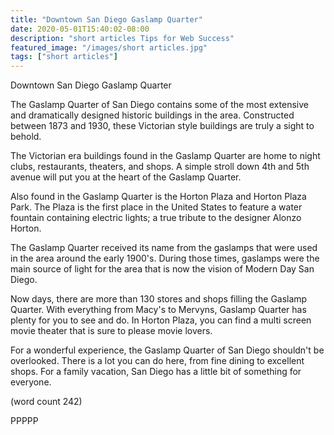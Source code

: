 ```yaml
---
title: "Downtown San Diego Gaslamp Quarter"
date: 2020-05-01T15:40:02-08:00
description: "short articles Tips for Web Success"
featured_image: "/images/short articles.jpg"
tags: ["short articles"]
---
```


Downtown San Diego Gaslamp Quarter

The Gaslamp Quarter of San Diego contains some of
the most extensive and dramatically designed 
historic buildings in the area.  Constructed between
1873 and 1930, these Victorian style buildings are
truly a sight to behold.

The Victorian era buildings found in the Gaslamp 
Quarter are home to night clubs, restaurants,
theaters, and shops.  A simple stroll down 4th 
and 5th avenue will put you at the heart of the
Gaslamp Quarter.  

Also found in the Gaslamp Quarter is the Horton 
Plaza and Horton Plaza Park.  The Plaza is the 
first place in the United States to feature a water
fountain containing electric lights; a true 
tribute to the designer Alonzo Horton.

The Gaslamp Quarter received its name from the
gaslamps that were used in the area around the early
1900's.  During those times, gaslamps were the 
main source of light for the area that is now
the vision of Modern Day San Diego.

Now days, there are more than 130 stores and shops
filling the Gaslamp Quarter.  With everything from
Macy's to Mervyns, Gaslamp Quarter has plenty for
you to see and do.  In Horton Plaza, you can find
a multi screen movie theater that is sure to please
movie lovers.

For a wonderful experience, the Gaslamp Quarter of
San Diego shouldn't be overlooked.  There is a lot
you can do here, from fine dining to excellent 
shops.  For a family vacation, San Diego has a
little bit of something for everyone.

(word count 242)

PPPPP
